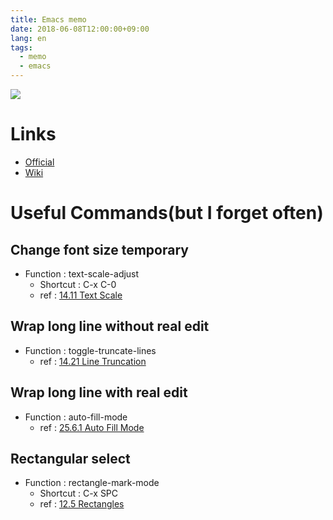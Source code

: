 ```yaml
---
title: Emacs memo
date: 2018-06-08T12:00:00+09:00
lang: en
tags:
  - memo
  - emacs
---
```


![](/img/logo/emacs.png)

# Links

- [Official](https://www.gnu.org/software/emacs/)
- [Wiki](https://www.emacswiki.org/)

# Useful Commands(but I forget often)

## Change font size temporary

- Function : text-scale-adjust
  - Shortcut : C-x C-0
  - ref : [14.11 Text Scale](https://www.gnu.org/software/emacs/manual/html_node/emacs/Text-Scale.html)

## Wrap long line without real edit

- Function : toggle-truncate-lines
  - ref : [14.21 Line Truncation](https://www.gnu.org/software/emacs/manual/html_node/emacs/Line-Truncation.html)

## Wrap long line with real edit

- Function : auto-fill-mode
  - ref : [25.6.1 Auto Fill Mode](https://www.gnu.org/software/emacs/manual/html_node/emacs/Auto-Fill.html)

## Rectangular select

- Function : rectangle-mark-mode
  - Shortcut : C-x SPC
  - ref : [12.5 Rectangles](https://www.gnu.org/software/emacs/manual/html_node/emacs/Rectangles.html)
